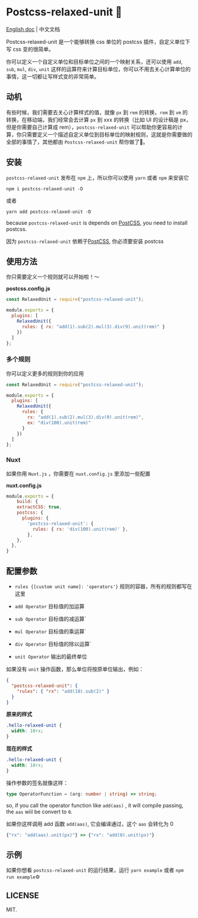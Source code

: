# Postcss-relaxed-unit 🍮

[postcss]: https://github.com/postcss/postcss
[ci-img]: https://travis-ci.org/youncccat/postcss-relaxed-unit.svg
[ci]: https://travis-ci.org/youncccat/postcss-relaxed-unit

[English doc](https://github.com/youncccat/postcss-relaxed-unit/blob/master/README.md) | 中文文档

Postcss-relaxed-unit 是一个能够转换 css 单位的 postcss 插件，自定义单位下写 css 变的很简单。

你可以定义一个自定义单位和目标单位之间的一个映射关系，还可以使用 `add`, `sub`, `mul`, `div`, `unit` 这样的运算符来计算目标单位，你可以不用去关心计算单位的事情，这一切都让写样式变的非常简单。

## 动机

有些时候，我们需要去关心计算样式的值，就像 `px` 到 `rem` 的转换，`rem` 到 `vm` 的转换，在移动端，我们经常会去计算 `px` 到 xxx 的转换（比如 UI 的设计稿是 px，但是你需要自己计算成 rem），`postcss-relaxed-unit` 可以帮助你更容易的计算，你只需要定义一个描述自定义单位到目标单位的映射规则，这就是你需要做的全部的事情了，其他都由 `Postcss-relaxed-unit` 帮你做了:tada:。

## 安装

`postcss-relaxed-unit` 发布在 `npm` 上，所以你可以使用 `yarn` 或者 `npm` 来安装它

```
npm i postcss-relaxed-unit -D
```

或者

```
yarn add postcss-relaxed-unit -D
```

because `postcss-relaxed-unit` is depends on [PostCSS], you need to install postcss.

因为 `postcss-relaxed-unit` 依赖于[PostCSS], 你必须要安装 postcss

## 使用方法

你只需要定义一个规则就可以开始啦！～

**postcss.config.js**

```javascript
const RelaxedUnit = require("postcss-relaxed-unit");

module.exports = {
  plugins: [
    RelaxedUnit({
      rules: { rx: "add(1).sub(2).mul(3).div(9).unit(rem)" }
    })
  ]
};
```

### 多个规则

你可以定义更多的规则到你的应用

```javascript
const RelaxedUnit = require("postcss-relaxed-unit");

module.exports = {
  plugins: [
    RelaxedUnit({
      rules: {
        rx: "add(1).sub(2).mul(3).div(9).unit(rem)",
        ex: "div(100).unit(rem)"
      }
    })
  ]
};
```

### Nuxt

如果你用 `Nuxt.js` ，你需要在 `nuxt.config.js` 里添加一些配置

**nuxt.config.js**

```js
module.exports = {
 	build: {
    extractCSS: true,
    postcss: {
      plugins: {
        'postcss-relaxed-unit': {
          rules: { rx: 'div(100).unit(rem)' },
        },
    },
  },
}
```

## 配置参数

- `rules {[custom unit name]: 'operators'}` 规则的容器，所有的规则都写在这里

- `add Operator` 目标值的加运算

- `sub Operator` 目标值的减运算`

- `mul Operator` 目标值的乘运算`

- `div Operator` 目标值的除以运算`

- `unit Operator` 输出的最终单位

如果没有 `unit` 操作函数，那么单位将按原单位输出，例如：

```json
{
  "postcss-relaxed-unit": {
    "rules": { "rx": "add(10).sub(2)" }
  }
}
```

**原来的样式**

```css
.hello-relaxed-unit {
  width: 10rx;
}
```

**现在的样式**

```css
.hello-relaxed-unit {
  width: 18rx;
}
```

操作参数的签名就像这样：

```typescript
type OperatorFunction = (arg: number | string) => string;
```

so, if you call the operator function like `add(aas)` , it will compile passing, the `aas` wiil be convert to `0`.

如果你这样调用 add 函数 `add(aas)`, 它会编译通过，这个 `aas` 会转化为 0

```javascript
{"rx": "add(aas).unit(px)"} => {"rx": "add(0).unit(px)"}
```

## 示例

如果你想看 `postcss-relaxed-unit` 的运行结果，运行 `yarn example` 或者 `npm run example`⚙️

## LICENSE

MIT.
